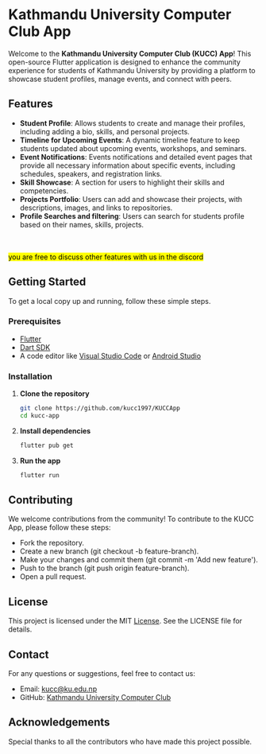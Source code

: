 # Kathmandu University Computer Club App

Welcome to the **Kathmandu University Computer Club (KUCC) App**! This open-source Flutter application is designed to enhance the community experience for students of Kathmandu University by providing a platform to showcase student profiles, manage events, and connect with peers.

## Features

- **Student Profile**: Allows students to create and manage their profiles, including adding a bio, skills, and personal projects.
- **Timeline for Upcoming Events**: A dynamic timeline feature to keep students updated about upcoming events, workshops, and seminars.
- **Event Notifications**: Events notifications and detailed event pages that provide all necessary information about specific events, including schedules, speakers, and registration links.
- **Skill Showcase**: A section for users to highlight their skills and competencies.
- **Projects Portfolio**: Users can add and showcase their projects, with descriptions, images, and links to repositories.
- **Profile Searches and filtering**: Users can search for students profile based on their names, skills, projects.
<br>
<br>
<mark>
 you are free to discuss other features with us in the discord
 </mark>

## Getting Started

To get a local copy up and running, follow these simple steps.
### Prerequisites

- [Flutter](https://flutter.dev/docs/get-started/install)
- [Dart SDK](https://dart.dev/get-dart)
- A code editor like [Visual Studio Code](https://code.visualstudio.com/) or [Android Studio](https://developer.android.com/studio)

### Installation

1. **Clone the repository**
   ```bash
   git clone https://github.com/kucc1997/KUCCApp
   cd kucc-app
2. **Install dependencies**

   ```bash
   flutter pub get
2. **Run the app**

   ```bash
   flutter run

## Contributing
We welcome contributions from the community! To contribute to the KUCC App, please follow these steps:

* Fork the repository.
* Create a new branch (git checkout -b feature-branch).
* Make your changes and commit them (git commit -m 'Add new feature').
* Push to the branch (git push origin feature-branch).
* Open a pull request.

## License
This project is licensed under the MIT [License](https://github.com/kucc1997/KUCCApp/blob/main/LICENSE). See the LICENSE file for details.

## Contact
For any questions or suggestions, feel free to contact us:

* Email: kucc@ku.edu.np 
* GitHub: [Kathmandu University Computer Club](https://github.com/kucc1997)

## Acknowledgements
Special thanks to all the contributors who have made this project possible.


